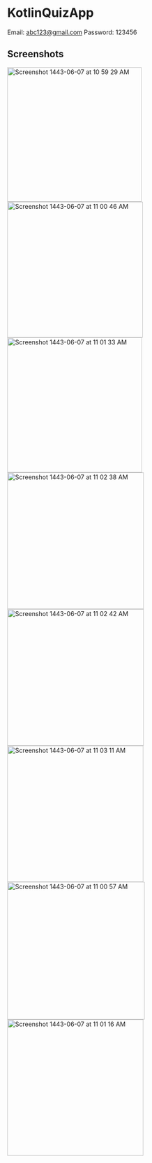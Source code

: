 # KotlinQuizApp

Email: abc123@gmail.com
Password: 123456


## Screenshots
<img width="308" alt="Screenshot 1443-06-07 at 10 59 29 AM" src="https://user-images.githubusercontent.com/91448520/149651485-a6077338-3cff-431a-897b-40407e20bc07.png"> <img width="311" alt="Screenshot 1443-06-07 at 11 00 46 AM" src="https://user-images.githubusercontent.com/91448520/149651585-f4d65265-d0f2-42e0-babc-8c53fb9be52f.png"> <img width="309" alt="Screenshot 1443-06-07 at 11 01 33 AM" src="https://user-images.githubusercontent.com/91448520/149651501-0fab8861-5541-477f-a0f9-28fe68118fb8.png"> <img width="313" alt="Screenshot 1443-06-07 at 11 02 38 AM" src="https://user-images.githubusercontent.com/91448520/149651518-26748d32-65ef-4b0d-90fa-7b7b65896757.png"> <img width="313" alt="Screenshot 1443-06-07 at 11 02 42 AM" src="https://user-images.githubusercontent.com/91448520/149651537-e6271689-ff7f-4261-abb7-e7d3d2d81042.png"> <img width="312" alt="Screenshot 1443-06-07 at 11 03 11 AM" src="https://user-images.githubusercontent.com/91448520/149651558-95bfff35-b3cf-409d-830b-f6b0ef812179.png"><img width="315" alt="Screenshot 1443-06-07 at 11 00 57 AM" src="https://user-images.githubusercontent.com/91448520/149651633-46ad3c73-2b40-4ed9-a9f9-912d1a5ba97e.png"> <img width="312" alt="Screenshot 1443-06-07 at 11 01 16 AM" src="https://user-images.githubusercontent.com/91448520/149651656-2596c797-53dd-4d2b-bad8-de43be87902c.png">
